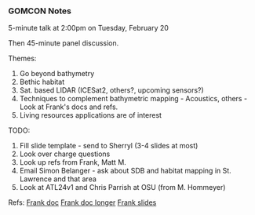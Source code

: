 ### GOMCON Notes

5-minute talk at 2:00pm on Tuesday, February 20

Then 45-minute panel discussion.

Themes:
1. Go beyond bathymetry
2. Bethic habitat
3. Sat. based LIDAR (ICESat2, others?, upcoming sensors?)
4. Techniques to complement bathymetric mapping - Acoustics, others - Look at Frank's docs and refs.
5. Living resources applications are of interest

TODO:
1. Fill slide template - send to Sherryl (3-4 slides at most)
2. Look over charge questions
3. Look up refs from Frank, Matt M.
4. Email Simon Belanger - ask about SDB and habitat mapping in St. Lawrence and that area
5. Look at ATL24v1 and Chris Parrish at OSU (from M. Hommeyer)

Refs:
[Frank doc](https://docs.google.com/document/d/10qn7m3T9zr7MpPkKaocdcQkA0FzEV8tO0LqqMXHi8X4/edit)
[Frank doc longer](https://docs.google.com/document/d/1iY6P_XyTCtWe2NBvozZoRFp_eV_Y379P/edit#heading=h.3q5sasy)
[Frank slides](https://usf.app.box.com/s/zz49oo4b4x6s33sy6cnii95o6tup3gxk)
